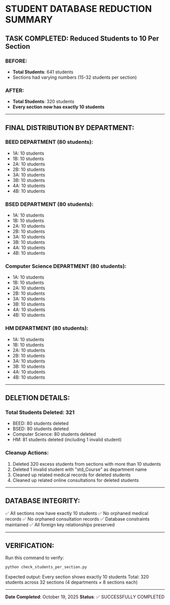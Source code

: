 # STUDENT DATABASE REDUCTION SUMMARY

## TASK COMPLETED: Reduced Students to 10 Per Section

### BEFORE:
- **Total Students**: 641 students
- Sections had varying numbers (15-32 students per section)

### AFTER:
- **Total Students**: 320 students
- **Every section now has exactly 10 students**

---

## FINAL DISTRIBUTION BY DEPARTMENT:

### BEED DEPARTMENT (80 students):
- 1A: 10 students
- 1B: 10 students
- 2A: 10 students
- 2B: 10 students
- 3A: 10 students
- 3B: 10 students
- 4A: 10 students
- 4B: 10 students

### BSED DEPARTMENT (80 students):
- 1A: 10 students
- 1B: 10 students
- 2A: 10 students
- 2B: 10 students
- 3A: 10 students
- 3B: 10 students
- 4A: 10 students
- 4B: 10 students

### Computer Science DEPARTMENT (80 students):
- 1A: 10 students
- 1B: 10 students
- 2A: 10 students
- 2B: 10 students
- 3A: 10 students
- 3B: 10 students
- 4A: 10 students
- 4B: 10 students

### HM DEPARTMENT (80 students):
- 1A: 10 students
- 1B: 10 students
- 2A: 10 students
- 2B: 10 students
- 3A: 10 students
- 3B: 10 students
- 4A: 10 students
- 4B: 10 students

---

## DELETION DETAILS:

### Total Students Deleted: 321
- BEED: 80 students deleted
- BSED: 80 students deleted
- Computer Science: 80 students deleted
- HM: 81 students deleted (including 1 invalid student)

### Cleanup Actions:
1. Deleted 320 excess students from sections with more than 10 students
2. Deleted 1 invalid student with "std_Course" as department name
3. Cleaned up related medical records for deleted students
4. Cleaned up related online consultations for deleted students

---

## DATABASE INTEGRITY:

✅ All sections now have exactly 10 students
✅ No orphaned medical records
✅ No orphaned consultation records
✅ Database constraints maintained
✅ All foreign key relationships preserved

---

## VERIFICATION:

Run this command to verify:
```bash
python check_students_per_section.py
```

Expected output: Every section shows exactly 10 students
Total: 320 students across 32 sections (4 departments × 8 sections each)

---

**Date Completed**: October 19, 2025
**Status**: ✅ SUCCESSFULLY COMPLETED
